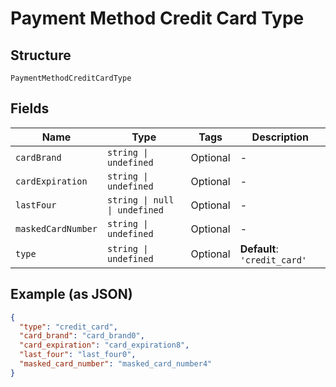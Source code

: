 
# Payment Method Credit Card Type

## Structure

`PaymentMethodCreditCardType`

## Fields

| Name | Type | Tags | Description |
|  --- | --- | --- | --- |
| `cardBrand` | `string \| undefined` | Optional | - |
| `cardExpiration` | `string \| undefined` | Optional | - |
| `lastFour` | `string \| null \| undefined` | Optional | - |
| `maskedCardNumber` | `string \| undefined` | Optional | - |
| `type` | `string \| undefined` | Optional | **Default**: `'credit_card'` |

## Example (as JSON)

```json
{
  "type": "credit_card",
  "card_brand": "card_brand0",
  "card_expiration": "card_expiration8",
  "last_four": "last_four0",
  "masked_card_number": "masked_card_number4"
}
```

